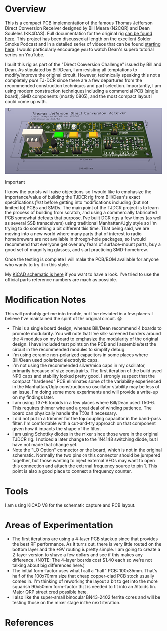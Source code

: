 Overview
========

This is a compact PCB implementation of the famous Thomas Jefferson Direct Conversion Receiver
designed by Bill Meara (N2CQR) and Dean Souleles (KK4DAS). Full documentation for the 
original rig [can be found here](https://hackaday.io/project/190327-high-schoolers-build-a-radio-receiver). This project has been discussed at length
on the excellent Solder Smoke Podcast and in a detailed series of videos that can be found
[starting here](https://www.youtube.com/watch?v=rLjxU2rMeXw). I would particularly 
encourage you to watch Dean's superb tutorial series on YouTube. 

I built this rig as part of the "Direct Conversion Challenge" issued by Bill and Dean. As
stipulated by Bill/Dean, I am resisting all temptations to modify/improve the original 
circuit. However, technically speaking this not a completely *pure* TJ-DCR since there 
are a few departures from the recommended construction techniques and part selection. 
Importantly, I am using modern construction techniques including a commercial PCB (single board), SMD 
components (mostly 0805), and the most compact layout I could come up with.

![System Picture](docs/pcb-1.png)

> [!IMPORTANT]  
> I know the purists will raise objections, so I would like to emphasize the importance/value
> of building the TJDCR rig from Bill/Dean's exact specifications *first* before getting into 
> modifications including (but not limited to) PCBs and SMDs. The main point of the TJDCR
> project is to learn the process of building from scratch, and using a commercially
> fabricated PCB
> somewhat defeats that purpose. I've built DCR rigs a few times (as well as several SSB transceivers) using traditional Manhattan/Ugly 
> style so I'm trying to do something a bit different this time. That being said, we are 
> moving into a new world where many parts that of interest to radio homebrewers are not 
> available in through-hole packages, so I would recommend that everyone get over any 
> fears of surface-mount parts, buy a good set of magnifying glasses, and start practicing 
> SMD-homebrew.

Once the testing is complete I will make the PCB/BOM available for anyone who wants
to try it in this style.

My [KiCAD schematic is here](https://github.com/brucemack/kc1fsz-tjdcr/blob/main/hw/tjdcr-1/plots/tjdcr-1.pdf) if you want to have a look. I've tried to use the official parts reference numbers
are much as possible.

Modification Notes
==================

This will probably get me into trouble, but I've deviated in a few places. I believe 
I've maintained the spirit of the original circuit. :grin:

* This is a single board design, whereas Bill/Dean recommend 4 boards to promote modularity.
You will note that I've silk-screened borders around the 4 modules on my board to 
emphasize the modularity of the original design. I have included test points on the 
PCB and I assemble/test the circuit in the recommended modules to simplify debug.
* I'm using ceramic non-polarized capacitors in some places where Bill/Dean used
polarized electrolytic caps.
* I'm not using the recommended silver/mica caps in my oscillator, primarily because
of size constraints. The first iteration of the build used NP0 caps and stability looked
pretty good. I strongly suspect that the compact "hardened" PCB eliminates some of the variability 
experienced in the Manhattan/Ugly construction so oscillator stability may be less of an 
issue. I'm doing some more experiments and will provide a write-up on my findings later.
* I am using T37-6 toroids in a few places where Bill/Dean used T50-6. This requires 
thinner wire and a great deal of winding patience. The board can physically handle the T50s 
if necessary. 
* I did not put in a trimmer for the top coupling capacitor in the band-pass filter. I'm 
comfortable with a cut-and-try approach on that component given how it impacts the shape
of the filter.
* I am using Schottky diodes in the mixer since those were in the original TJDCR rig. I noticed
a later change to the 1N4148 switching diode, but I have not made that change yet.
* Note the "LO Option" connector on the board, which is not in the original 
schematic.  Normally the two pins on this connector
should be jumpered together, but those wanting to inject external VFOs may want to 
open this connection and attach the external frequency source to pin 1. This point
is also a good place to connect a frequency counter.

Tools
=====

I am using KiCAD V8 for the schematic capture and PCB layout.

Areas of Experimentation
========================

* The first iterations are using a 4-layer PCB stackup since that provides the best
RF performance. As it turns out, there is very little routed on the bottom layer and 
the +9V routing is pretty simple. I am going to create a 2-layer version to shave a 
few dollars and see if this makes any difference. (NOTE: The 4-layer boards cost $1.40
each so we're not talking about big differences here.)
* The initial form-factor uses what I call a "half" PCB: 100x35mm.
That's half of the 100x70mm size that cheap copper-clad PCB stock usually comes in.
I'm thinking of reworking the layout a bit to get into the more squarish 90x50mm form-factor 
that is needed to fit into an Altoids tin. Major QRP street cred possible here.
* I also like the super-small binocular BN43-2402 ferrite cores and will be testing
those on the mixer stage in the next iteration.

References
==========






